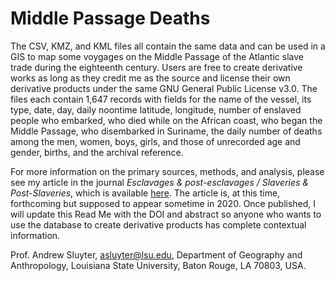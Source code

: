 # Middle Passage Deaths

The CSV, KMZ, and KML files all contain the same data and can be used in a GIS to map some voygages on the Middle Passage of the Atlantic slave trade during the eighteenth century. Users are free to create derivative works as long as they credit me as the source and license their own derivative products under the same GNU General Public License v3.0. The files each contain 1,647 records with fields for the name of the vessel, its type, date, day, daily noontime latitude, longitude, number of enslaved people who embarked, who died while on the African coast, who began the Middle Passage, who disembarked in Suriname, the daily number of deaths among the men, women, boys, girls, and those of unrecorded age and gender, births, and the archival reference.

For more information on the primary sources, methods, and analysis, please see my article in the journal *Esclavages & post-esclavages / Slaveries & Post-Slaveries*, which is available [here](https://journals.openedition.org/slaveries/263). The article is, at this time, forthcoming but supposed to appear sometime in 2020. Once published, I will update this Read Me with the DOI and abstract so anyone who wants to use the database to create derivative products has complete contextual information.

Prof. Andrew Sluyter, asluyter@lsu.edu, Department of Geography and Anthropology, Louisiana State University, Baton Rouge, LA 70803, USA.
